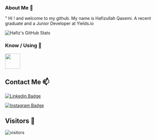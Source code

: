 
### About Me 👋

" Hi ! and welcome to my github. My name is Hafizullah Qasemi.
A recent graduate and a Junior Developer at Yields.io

![Hafiz's GitHub Stats](https://github-readme-stats.vercel.app/api?username=hafeez84&show_icons=true)

### Know / Using 🧠

<code><img height="50" src="https://www.vectorlogo.zone/logos/ruby-lang/ruby-lang-icon.svg"></code>

## Contact Me 📫

[![Linkedin Badge](https://img.shields.io/badge/Hafiz-follow%20on%20linkedin-blue?style=for-the-badge&logo=linkedin)](https://www.linkedin.com/in/hafizullah-qasemi/)

[![Instagram Badge](https://img.shields.io/badge/Hafiz-follow%20on%20instagram-blue?style=for-the-badge&logo=instagram)](https://instagram.com/h.qasemy/)

## Visitors 💬
 ![visitors](https://img.shields.io/badge/dynamic/json?color=informational&label=visitor%20count&query=value&url=https%3A%2F%2Fapi.countapi.xyz%2Fhit%2Fhafeez84.hafeez84%2Freadme)
